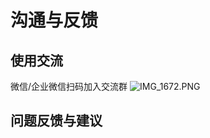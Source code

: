 # 沟通与反馈

## 使用交流

微信/企业微信扫码加入交流群
![IMG_1672.PNG](https://blogimagesrep-1257180516.cos.ap-guangzhou.myqcloud.com/elog-docs-images/FuBJmZMQwvgi4bgVyd0dAJ5qPS5I.png#averageHue=%23fdc671&clientId=u846cd10d-517c-4&from=drop&height=325&id=u4f6757ee&name=IMG_1672.PNG&originHeight=396&originWidth=396&originalType=binary&ratio=1&rotation=0&showTitle=false&size=68966&status=done&style=none&taskId=ue4537a18-530c-4606-b554-74e609332b3&title=&width=325)

## 问题反馈与建议
